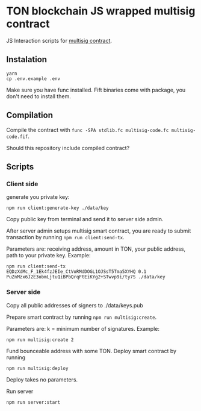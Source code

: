 # TON blockchain JS wrapped multisig contract

JS Interaction scripts for [multisig contract](https://github.com/akifoq/multisig).

## Instalation

```
yarn
cp .env.example .env
```
Make sure you have func installed.
Fift binaries come with package, you don't need to install them.

## Compilation

Compile the contract with `func -SPA stdlib.fc multisig-code.fc multisig-code.fif`.

Should this repository include compiled contract?

## Scripts

### Client side

generate you private key:

```
npm run client:generate-key ./data/key
```

Copy public key from terminal and send it to server side admin.

After server admin setups multisig smart contract, you are ready to submit transaction by running `npm run client:send-tx`.

Parameters are: receiving address, amount in TON, your public address, path to your private key.
Example:

```
npm run client:send-tx EQDzXdMc_F_1Ek4fzJEIe_CtVoRMdDOGL1OJSsT5Tma5XYHQ 0.1 PuZnMzx6J2E3obmLjtuQiBPbQrqFtEiKYg2+STwvp9i/ty7S ./data/key
```

### Server side

Copy all public addresses of signers to ./data/keys.pub

Prepare smart contract by running
`npm run multisig:create`.

Parameters are: k = minimum number of signatures.
Example:

```
npm run multisig:create 2
```
Fund bounceable address with some TON.
Deploy smart contract by running

```
npm run multisig:deploy
```

Deploy takes no parameters.

Run server

```
npm run server:start
```
